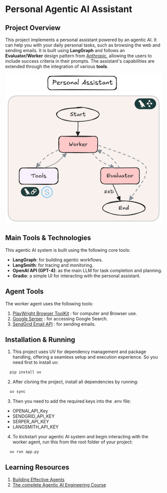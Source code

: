 # Personal Agentic AI Assistant

## Project Overview
This project implements a personal assistant powered by an agentic AI. It can help you with your daily personal tasks, such as browsing the web and sending emails. It is built using **LangGraph** and follows an **Evaluator/Worker** design pattern from [Anthropic](https://www.anthropic.com/engineering/building-effective-agents), allowing the users to include success criteria in their prompts. The assistant's capabilities are extended through the integration of various **tools**. 

<img src="images/sidekick.png" alt="Description" width="500"/>

## Main Tools & Technologies

This agentic AI system is built using the following core tools:

- **LangGraph**: for building agentic workflows.
- **LangSmith**:  for tracing and monitoring.
- **OpenAI API (GPT-4)**: as the main LLM for task completion and planning.
- **Gradio**: a simple UI for interacting with the personal assistant.

## Agent Tools
The worker agent uses the following tools:
1. [PlayWright Browser ToolKit](https://python.langchain.com/docs/integrations/tools/playwright/) : for computer and Browser use.
2. [Google Serper](https://python.langchain.com/docs/integrations/tools/google_serper/) : for accessing Google Search.
3. [SendGrid Email API](https://sendgrid.com/en-us) : for sending emails.
   
## Installation & Running
1. This project uses UV for dependency management and package handling, offering a seamless setup and execution experience. So you need first to install uv: 
 ```bash
   pip install uv
   ```
2. After cloning the project, install all dependencies by running:
```bash
  uv sync 
   ```
3. Then you need to add the required keys into the .env file:
  - OPENAI_API_Key
  - SENDGRID_API_KEY
  - SERPER_API_KEY
  - LANGSMITH_API_KEY
4. To kickstart your agentic AI system and begin interacting with the worker agent, run this from the root folder of your project:
 ```bash
   uv run app.py
   ```
## Learning Resources
1.  [Building Effective Agents](https://www.anthropic.com/engineering/building-effective-agents)
2.  [The complete Agentic AI Engineering Course](https://www.udemy.com/course/the-complete-agentic-ai-engineering-course/?couponCode=KEEPLEARNING)
   

